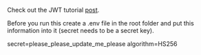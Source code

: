Check out the JWT tutorial [post](https://testdriven.io/blog/fastapi-jwt-auth/).

Before you run this create a .env file in the root folder and put this information into it (secret needs to be a secret key).

secret=please_please_update_me_please
algorithm=HS256
